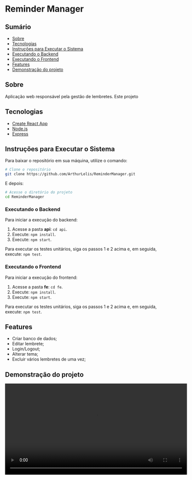 # Reminder Manager

## Sumário

- [Sobre](#sobre)
- [Tecnologias](#tecnologias)
- [Instruções para Executar o Sistema](#instruções-para-executar-o-sistema)
- [Executando o Backend](#executando-o-backend)
- [Executando o Frontend](#executando-o-frontend)
- [Features](#Features)
- [Demonstração do projeto](#demonstração-do-projeto)

## Sobre

Aplicação web responsável pela gestão de lembretes. Este projeto

## Tecnologias

- [Create React App](https://create-react-app.dev/)
- [Node.js](https://nodejs.org/)
- [Express](https://expressjs.com/)

## Instruções para Executar o Sistema

Para baixar o repositório em sua máquina, utilize o comando:

```bash
# Clone o repositório
git clone https://github.com/ArthurLelis/ReminderManager.git
```

E depois:

```bash
# Acesse o diretório do projeto
cd ReminderManager
```

### Executando o Backend

Para iniciar a execução do backend:

1.  Acesse a pasta **api**: `cd api`.
2.  Execute: `npm install`.
3.  Execute: `npm start`.

Para executar os testes unitários, siga os passos 1 e 2 acima e, em seguida, execute: `npm test`.

### Executando o Frontend

Para iniciar a execução do frontend:

1.  Acesse a pasta **fe**: `cd fe`.
2.  Execute: `npm install`.
3.  Execute: `npm start`.

Para executar os testes unitários, siga os passos 1 e 2 acima e, em seguida, execute: `npm test`.

## Features
- Criar banco de dados;
- Editar lembrete;
- Login/Logout;
- Alterar tema;
- Excluir vários lembretes de uma vez;

## Demonstração do projeto

<video src="./fe/src/assets/videos/video.mp4" controls width="600"></video>
